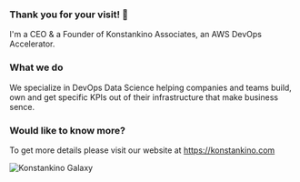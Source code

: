 ### Thank you for your visit! 👋

I'm a CEO & a Founder of Konstankino Associates, an AWS DevOps Accelerator.

### What we do

We specialize in DevOps Data Science helping companies and teams build, own and get specific KPIs out of their infrastructure that make business sence.

### Would like to know more?

To get more details please visit our website at https://konstankino.com

![Konstankino Galaxy](https://konstankino-public.s3.amazonaws.com/assets/galaxy.jpeg)
